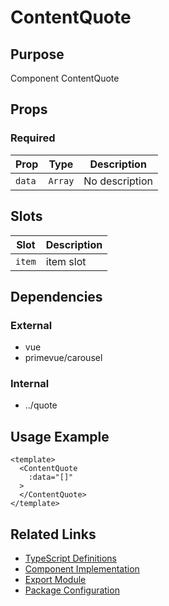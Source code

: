 # ContentQuote

## Purpose

Component ContentQuote

## Props

### Required
| Prop | Type | Description |
|------|------|-------------|
| `data` | `Array` | No description |

## Slots

| Slot | Description |
|------|-------------|
| `item` | item slot |

## Dependencies

### External
- vue
- primevue/carousel

### Internal
- ../quote

## Usage Example

```vue
<template>
  <ContentQuote
    :data="[]"
  >
  </ContentQuote>
</template>
```

## Related Links

- [TypeScript Definitions](./ContentQuote.d.ts)
- [Component Implementation](./ContentQuote.vue)
- [Export Module](./contentquote.js)
- [Package Configuration](./package.json)
